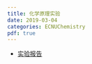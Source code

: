 ```yaml
---
title: 化学原理实验
date: 2019-03-04
categories: ECNUChemistry
pdf: true
---
```

* [实验报告](https://dev.tencent.com/api/share/download/591c07ab-cd79-46e5-a7f6-b1334111422e)